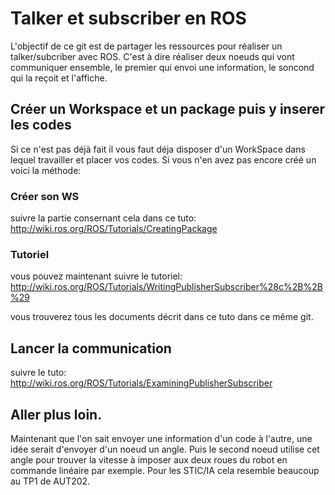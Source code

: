 # Talker et subscriber en ROS

L'objectif de ce git est de partager les ressources pour réaliser un talker/subcriber avec ROS. C'est à dire réaliser deux noeuds qui vont communiquer ensemble, le premier qui envoi une information, le soncond qui la reçoit et l'affiche. 


## Créer un Workspace et un package puis y inserer les codes

Si ce n'est pas déjà fait il vous faut déja disposer d'un WorkSpace dans lequel travailler et placer vos codes. 
Si vous n'en avez pas encore créé un voici la méthode:
### Créer son WS

suivre la partie consernant cela dans ce tuto: http://wiki.ros.org/ROS/Tutorials/CreatingPackage

### Tutoriel

vous pouvez maintenant suivre le tutoriel: http://wiki.ros.org/ROS/Tutorials/WritingPublisherSubscriber%28c%2B%2B%29

vous trouverez tous les documents décrit dans ce tuto dans ce même git.

## Lancer la communication

suivre le tuto: http://wiki.ros.org/ROS/Tutorials/ExaminingPublisherSubscriber


## Aller plus loin.

Maintenant que l'on sait envoyer une information d'un code à l'autre, une idée serait d'envoyer d'un noeud un angle. Puis le second noeud utilise cet angle pour trouver la vitesse à imposer aux deux roues du robot en commande linéaire par exemple. 
Pour les STIC/IA cela resemble beaucoup au TP1 de AUT202.
